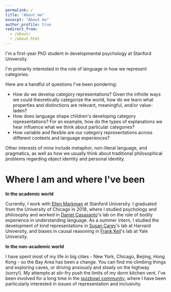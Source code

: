 ```yaml
---
permalink: /
title: "About me"
excerpt: "About me"
author_profile: true
redirect_from: 
  - /about/
  - /about.html
---
```


I'm a first-year PhD student in developmental psychology at Stanford University.

I'm primarily interested in the role of language in how we represent categories. 

Here are a handful of questions I've been pondering:
- How do we develop category representations? Given the infinite ways we could theoretically categorize the world, how do we learn what properties and distinctions are relevant, meaningful, and/or value-laden?
- How does language shape children's developing category representations? For an example, how do the types of explanations we hear influence what we think about particular categories?
- How variable and flexible are our category representations across different contexts and language experiences?

Other interests of mine include metaphor, non-literal language, and pragmatics, as well as how we usually think about traditional philosophical problems regarding object identity and personal identity.

Where I am and where I've been
======

**In the academic world**

Currently, I work with [Ellen Markman](http://markmanlab.stanford.edu) at Stanford University. I graduated from the University of Chicago in 2018, where I studied psychology and philosophy and worked in [Daniel Casasanto](http://casasanto.com)'s lab on the role of bodily experience in understanding language. As a summer intern, I studied the development of kind representations in [Susan Carey](https://psychology.fas.harvard.edu/people/susan-e-carey)'s lab at Harvard University, and biases in causal reasoning in [Frank Keil](https://cogdevlab.yale.edu/)'s lab at Yale University.

**In the non-academic world**

I have spent most of my life in big cities - New York, Chicago, Beijing, Hong Kong - so the Bay Area has been a change. You can find me climbing things and exploring caves, or driving anxiously and slowly on the highway (sorry!). My attempts at stir-fry push the limits of my dorm kitchen vent. I've been involved for a long time in the [quizbowl community](http://www.pace-nsc.org/what-is-quizbowl-a-primer-and-faq-for-newcomers/), where I have been particularly interested in issues of representation and inclusivity.
